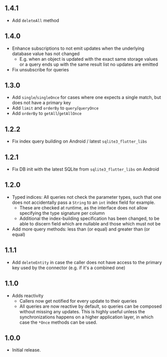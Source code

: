 ## 1.4.1

* Add `deleteAll` method

## 1.4.0

* Enhance subscriptions to not emit updates when the underlying database value has not changed
  * E.g. when an object is updated with the exact same storage values or a query ends up with the same result list no updates are emitted
* Fix unsubscribe for queries

## 1.3.0

* Add `single`/`singleOnce` for cases where one expects a single match, but does not have a primary key
* Add `limit` and `orderBy` to `query`/`queryOnce`
* Add `orderBy` to `getAll`/`getAllOnce`

## 1.2.2

* Fix index query building on Android / latest `sqlite3_flutter_libs`

## 1.2.1

* Fix DB init with the latest SQLite from `sqlite3_flutter_libs` on Android

## 1.2.0

* Typed indices: All queries not check the parameter types, such that one does not accidentally pass a `String` to an `int` index field for example.
  * These are checked at runtime, as the interface does not allow specifying the type signature per column
  * Additional the index-building specification has been changed, to be able to discern field which are nullable and those which must not be
* Add more query methods: less than (or equal) and greater than (or equal)

## 1.1.1

* Add `deleteEntity` in case the caller does not have access to the primary key used by the connector (e.g. if it's a combined one)

## 1.1.0

* Adds reactivity
  - Callers now get notified for every update to their queries
  - All queries are now reactive by default, so queries can be composed without missing any updates. This is highly useful unless the synchronizations happens on a higher application layer, in which case the `*Once` methods can be used.

## 1.0.0

* Initial release.
